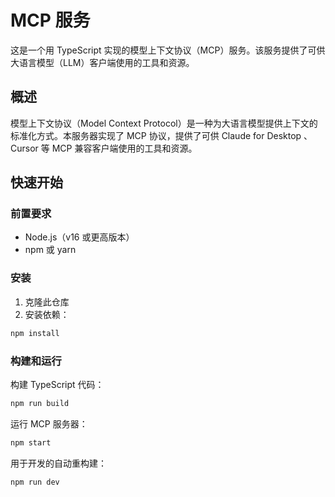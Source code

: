 # MCP 服务

这是一个用 TypeScript 实现的模型上下文协议（MCP）服务。该服务提供了可供大语言模型（LLM）客户端使用的工具和资源。

## 概述

模型上下文协议（Model Context Protocol）是一种为大语言模型提供上下文的标准化方式。本服务器实现了 MCP 协议，提供了可供 Claude for Desktop 、Cursor 等 MCP 兼容客户端使用的工具和资源。

## 快速开始

### 前置要求

- Node.js（v16 或更高版本）
- npm 或 yarn

### 安装

1. 克隆此仓库
2. 安装依赖：

```bash
npm install
```

### 构建和运行

构建 TypeScript 代码：

```bash
npm run build
```

运行 MCP 服务器：

```bash
npm start
```

用于开发的自动重构建：

```bash
npm run dev
```